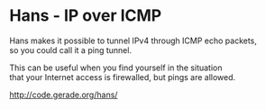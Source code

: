 Hans - IP over ICMP
===================

Hans makes it possible to tunnel IPv4 through ICMP echo packets,  
so you could call it a ping tunnel. 

This can be useful when you find yourself in the situation  
that your Internet access is firewalled, but pings are allowed.
  
  
http://code.gerade.org/hans/  


